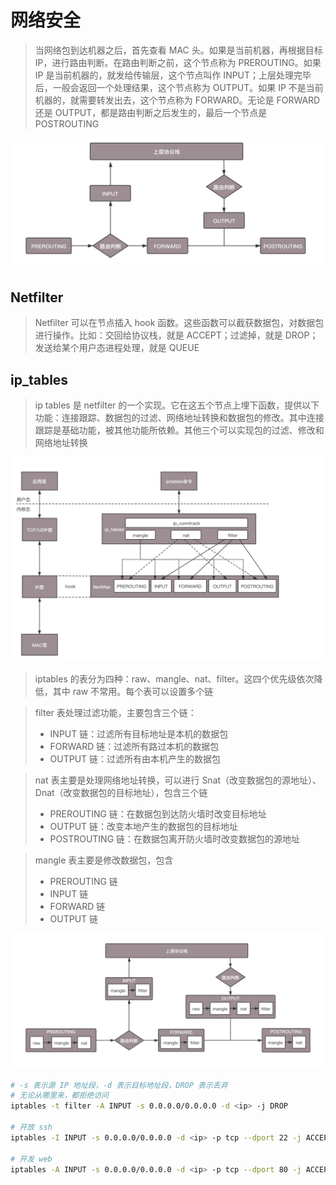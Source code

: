 # 网络安全

> 当网络包到达机器之后，首先查看 MAC 头。如果是当前机器，再根据目标 IP，进行路由判断。在路由判断之前，这个节点称为 PREROUTING。如果 IP 是当前机器的，就发给传输层，这个节点叫作 INPUT；上层处理完毕后，一般会返回一个处理结果，这个节点称为 OUTPUT。如果 IP 不是当前机器的，就需要转发出去，这个节点称为 FORWARD。无论是 FORWARD 还是 OUTPUT，都是路由判断之后发生的，最后一个节点是 POSTROUTING

![](media/16604619014874/16604619171764.jpg)

## Netfilter
> Netfilter 可以在节点插入 hook 函数。这些函数可以截获数据包，对数据包进行操作。比如：交回给协议栈，就是 ACCEPT；过滤掉，就是 DROP；发送给某个用户态进程处理，就是 QUEUE

## ip_tables
> ip tables 是 netfilter 的一个实现。它在这五个节点上埋下函数，提供以下功能：连接跟踪、数据包的过滤、网络地址转换和数据包的修改。其中连接跟踪是基础功能，被其他功能所依赖。其他三个可以实现包的过滤、修改和网络地址转换

![](media/16604619014874/16604619564554.jpg)

> iptables 的表分为四种：raw、mangle、nat、filter。这四个优先级依次降低，其中 raw 不常用。每个表可以设置多个链

> filter 表处理过滤功能，主要包含三个链：
> - INPUT 链：过滤所有目标地址是本机的数据包
> - FORWARD 链：过滤所有路过本机的数据包
> - OUTPUT 链：过滤所有由本机产生的数据包

> nat 表主要是处理网络地址转换，可以进行 Snat（改变数据包的源地址）、Dnat（改变数据包的目标地址），包含三个链
> - PREROUTING 链：在数据包到达防火墙时改变目标地址
> - OUTPUT 链：改变本地产生的数据包的目标地址
> - POSTROUTING 链：在数据包离开防火墙时改变数据包的源地址

> mangle 表主要是修改数据包，包含
> - PREROUTING 链
> - INPUT 链
> - FORWARD 链
> - OUTPUT 链

![](media/16604619014874/16604620311948.jpg)

```bash
# -s 表示源 IP 地址段，-d 表示目标地址段，DROP 表示丢弃
# 无论从哪里来，都拒绝访问
iptables -t filter -A INPUT -s 0.0.0.0/0.0.0.0 -d <ip> -j DROP

# 开放 ssh
iptables -I INPUT -s 0.0.0.0/0.0.0.0 -d <ip> -p tcp --dport 22 -j ACCEPT

# 开发 web
iptables -A INPUT -s 0.0.0.0/0.0.0.0 -d <ip> -p tcp --dport 80 -j ACCEP
```